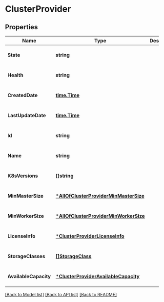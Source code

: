 # ClusterProvider

## Properties
Name | Type | Description | Notes
------------ | ------------- | ------------- | -------------
**State** | **string** |  | [optional] [default to null]
**Health** | **string** |  | [optional] [default to null]
**CreatedDate** | [**time.Time**](time.Time.md) |  | [optional] [default to null]
**LastUpdateDate** | [**time.Time**](time.Time.md) |  | [optional] [default to null]
**Id** | **string** |  | [optional] [default to null]
**Name** | **string** |  | [optional] [default to null]
**K8sVersions** | **[]string** |  | [optional] [default to null]
**MinMasterSize** | [***AllOfClusterProviderMinMasterSize**](AllOfClusterProviderMinMasterSize.md) |  | [optional] [default to null]
**MinWorkerSize** | [***AllOfClusterProviderMinWorkerSize**](AllOfClusterProviderMinWorkerSize.md) |  | [optional] [default to null]
**LicenseInfo** | [***ClusterProviderLicenseInfo**](ClusterProvider_licenseInfo.md) |  | [optional] [default to null]
**StorageClasses** | [**[]StorageClass**](StorageClass.md) |  | [optional] [default to null]
**AvailableCapacity** | [***ClusterProviderAvailableCapacity**](ClusterProvider_availableCapacity.md) |  | [optional] [default to null]

[[Back to Model list]](../README.md#documentation-for-models) [[Back to API list]](../README.md#documentation-for-api-endpoints) [[Back to README]](../README.md)

